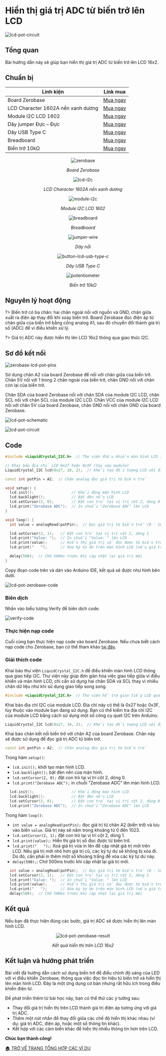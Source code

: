 <br>
<br>
<br>

# Hiển thị giá trị ADC từ biến trở lên LCD

![lcd-pot-circuit](https://cdn.chipstack.vn/zerobase/lcd-module/lcd-pot-circuit.jpg)

## Tổng quan

Bài hướng dẫn này sẽ giúp bạn hiển thị giá trị ADC từ biến trở lên LCD 16x2.

## Chuẩn bị

| Linh kiện | Link mua |
| --- | --- |
| Board Zerobase |[Mua ngay](https://chipstack.vn/san-pham/zerobase/) |
| LCD Character 1602A nền xanh dương | [Mua ngay](https://chipstack.vn/san-pham/lcd-character-1602a-nen-xanh-duong/) |
| Module I2C LCD 1602 | [Mua ngay](https://chipstack.vn/san-pham/module-chuyen-doi-i2c-cho-lcd/) |
| Dây jumper Đực – Đực | [Mua ngay](https://chipstack.vn/san-pham/day-jumper-duc-duc/) |
| Dây USB Type C |[Mua ngay](https://chipstack.vn/san-pham/day-usb-type-c-1m/) |
| Breadboard |[Mua ngay](https://chipstack.vn/san-pham/breadboard-830-lo/) |
| Biến trở 10kΩ | [Mua ngay](https://chipstack.vn/san-pham/bien-tro-wh148-3-chan-truc-15mm/) |

<div align="center">
    <img src="https://cdn.chipstack.vn/default/zerobase-overview.png" alt="zerobase">
    <p><em>Board Zerobase</em></p>
</div>

<div align="center">
    <img src="https://cdn.chipstack.vn/zerobase/lcd-module/lcd-i2c.png" alt="lcd-i2c">
    <p><em>LCD Character 1602A nền xanh dương</em></p>
</div>

<div align="center">
    <img src="https://cdn.chipstack.vn/zerobase/lcd-module/module-i2c.png" alt="module-i2c">
    <p><em>Module I2C LCD 1602</em></p>
</div>

<div align="center">
    <img src="https://cdn.chipstack.vn/default/breadboard.png" alt="breadboard">
    <p><em>Breadboard</em></p>
</div>

<div align="center">
    <img src="https://cdn.chipstack.vn/default/jumper-wire.png" alt="jumper-wire">
    <p><em>Dây nối</em></p>
</div>

<div align="center">
    <img src="https://cdn.chipstack.vn/default/usb-type-c.jpg" alt="button-lcd-usb-type-c">
    <p><em>Dây USB Type C</em></p>
</div>

<div align="center">
    <img src="https://cdn.chipstack.vn/zerobase/potentiometer/potentiometer.jpg" alt="potentiometer">
    <p><em>Biến trở 10kΩ</em></p>
</div>

## Nguyên lý hoạt động 

?> Biến trở có ba chân: hai chân ngoài nối với nguồn và GND, chân giữa xuất ra điện áp thay đổi khi xoay biến trở. Board Zerobase đọc điện áp từ chân giữa của biến trở bằng cổng analog A1, sau đó chuyển đổi thành giá trị số (ADC) để vi điều khiển xử lý.

?> Giá trị ADC này được hiển thị lên LCD 16x2 thông qua giao thức I2C.

## Sơ đồ kết nối

![zerobase-lcd-pot-pins](https://cdn.chipstack.vn/zerobase/lcd-module/zerobase-lcd-pot-pins.png)

Sử dụng chân A2 của board Zerobase để nối với chân giữa của biến trở. Chân 5V nối với 1 trong 2 chân ngoài của biến trở, chân GND nối với chân còn lại của biến trở.

Chân SDA của board Zerobase nối với chân SDA của module I2C LCD, chân SCL nối với chân SCL của module I2C LCD. Chân VCC của module I2C LCD nối với chân 5V của board Zerobase, chân GND nối với chân GND của board Zerobase.

![lcd-pot-schematic](https://cdn.chipstack.vn/zerobase/lcd-module/lcd-pot-schematic.png)

![lcd-pot-circuit](https://cdn.chipstack.vn/zerobase/lcd-module/lcd-pot-circuit.jpg)

## Code

```cpp
#include <LiquidCrystal_I2C.h>  // Thư viện điều khiển màn hình LCD I2C

// Khai báo địa chỉ LCD 0x27 hoặc 0x3F (tùy vào module)
LiquidCrystal_I2C lcd(0x27, 16, 2);  // Khởi tạo đối tượng LCD với địa chỉ 0x27, kích thước 16x2

const int potPin = A2;  // Chân analog đọc giá trị từ biến trở

void setup() {
  lcd.init();                 // Khởi động màn hình LCD
  lcd.backlight();            // Bật đèn nền LCD
  lcd.setCursor(2, 0);        // Đặt con trỏ tại vị trí cột 2, dòng 0
  lcd.print("Zerobase ADC");  // In chuỗi "Zerobase ADC" lên LCD
}

void loop() {
  int value = analogRead(potPin);  // Đọc giá trị từ biến trở (0 - 1023)

  lcd.setCursor(2, 1);   // Đặt con trỏ tại vị trí cột 2, dòng 1
  lcd.print("Value: ");  // In chuỗi "Value: " lên LCD
  lcd.print(value);      // Hiển thị giá trị số đọc được từ biến trở
  lcd.print("   ");      // Xóa ký tự dư trên màn hình LCD (nếu giá trị nhỏ hơn giá trị trước đó)

  delay(500);  // Chờ 500ms trước khi cập nhật lại giá trị mới
}
```

Copy đoạn code trên và dán vào Arduino IDE, kết quả sẽ được như hình bên dưới.

![lcd-pot-zerobase-code](https://cdn.chipstack.vn/zerobase/lcd-module/lcd-pot-zerobase-code.png "lcd-zerobase-code]")

### Biên dịch

Nhấn vào biểu tượng Verify để biên dịch code.

![verify-code](https://cdn.chipstack.vn/default/verify-code.png "verify-code]")

### Thực hiện nạp code
Cuối cùng bạn thực hiện nạp code vào board Zerobase. Nếu chưa biết cách nạp code cho Zerobase, bạn có thể tham khảo [tại đây](https://zerobase.chipstack.vn/#/vi/zerobase/quickstart).

### Giải thích code

Khai báo thư viện `LiquidCrystal_I2C.h` để điều khiển màn hình LCD thông qua giao tiếp I2C. Thư viện này giúp đơn giản hóa việc giao tiếp giữa vi điều khiển và màn hình LCD, chỉ cần sử dụng hai chân SDA và SCL thay vì nhiều chân dữ liệu như khi sử dụng giao tiếp song song.

```cpp
#include <LiquidCrystal_I2C.h>  // Thư viện hỗ trợ giao tiếp LCD qua I2C
```

Khai báo địa chỉ I2C của module LCD. Địa chỉ này có thể là 0x27 hoặc 0x3F, tùy thuộc vào module bạn đang sử dụng. Bạn có thể kiểm tra địa chỉ I2C của module LCD bằng cách sử dụng một số công cụ quét I2C trên Arduino.

```cpp
LiquidCrystal_I2C lcd(0x27, 16, 2);  // Khởi tạo đối tượng LCD với địa chỉ 0x27, kích thước 16x2
```

Khai báo chân kết nối biến trở với chân A2 của board Zerobase. Chân này sẽ được sử dụng để đọc giá trị ADC từ biến trở.

```cpp
const int potPin = A2;  // Chân analog đọc giá trị từ biến trở
```

Trong hàm `setup()`:

- `lcd.init();` khởi tạo màn hình LCD.
- `lcd.backlight();` bật đèn nền của màn hình.
- `lcd.setCursor(2, 0);` đặt con trỏ tại vị trí cột 2, dòng 0.
- `lcd.print("Zerobase ADC");` in chuỗi "Zerobase ADC" lên màn hình LCD.

```cpp
  lcd.init();                 // Khởi động màn hình LCD
  lcd.backlight();            // Bật đèn nền LCD
  lcd.setCursor(2, 0);        // Đặt con trỏ tại vị trí cột 2, dòng 0
  lcd.print("Zerobase ADC");  // In chuỗi "Zerobase ADC" lên LCD
```

Trong hàm `loop()`:
- `int value = analogRead(potPin);` đọc giá trị từ chân A2 (biến trở) và lưu vào biến `value`. Giá trị này sẽ nằm trong khoảng từ 0 đến 1023.
- `lcd.setCursor(2, 1);` đặt con trỏ tại vị trí cột 2, dòng 1.
- `lcd.print(value);`: Hiển thị giá trị số đọc được từ biến trở.
- `lcd.print("   ");`: Xoá giá trị vừa in lên để cập nhật giá trị mới trên LCD. Nếu giá trị mới nhỏ hơn giá trị cũ, các ký tự dư sẽ không bị xóa đi. Do đó, cần phải in thêm một số khoảng trắng để xóa các ký tự dư này.
- `delay(500);`: Chờ 500ms trước khi cập nhật lại giá trị mới.

```cpp
  int value = analogRead(potPin);  // Đọc giá trị từ biến trở (0 - 1023)
  lcd.setCursor(2, 1);   // Đặt con trỏ tại vị trí cột 2, dòng 1
  lcd.print("Value: ");  // In chuỗi "Value: " lên LCD
  lcd.print(value);      // Hiển thị giá trị số đọc được từ biến trở
  lcd.print("   ");      // Xóa ký tự dư trên màn hình LCD (nếu giá trị nhỏ hơn giá trị trước đó)
  delay(500);  // Chờ 500ms trước khi cập nhật lại giá trị mới
```

## Kết quả

Nếu bạn đã thực hiện đúng các bước, giá trị ADC sẽ được hiển thị lên màn hình LCD.

<div align="center">
    <img src="https://cdn.chipstack.vn/zerobase/lcd-module/lcd-pot-zerobase-result.gif" alt="lcd-pot-zerobase-result">
    <p><em>Kết quả hiển thị trên LCD 16x2</em></p>
</div>

## Kết luận và hướng phát triển

Bài viết đã hướng dẫn cách sử dụng biến trở để điều chỉnh độ sáng của LED với vi điều khiển Zerobase, thông qua việc đọc tín hiệu từ biến trở và hiển thị lên màn hình LCD. Đây là một ứng dụng cơ bản nhưng rất hữu ích trong điều khiển điện tử.

Để phát triển thêm từ bài học này, bạn có thể thử các ý tưởng sau:
- Thay đổi giá trị hiển thị trên LCD thành giá trị điện áp tương ứng với giá trị ADC.
- Thêm một nút nhấn để thay đổi giữa các chế độ hiển thị khác nhau (ví dụ: giá trị ADC, điện áp, hoặc một số thông tin khác).
- Kết hợp với các cảm biến khác để hiển thị nhiều thông tin hơn trên LCD.

**Chúc bạn thành công!**

[🏠 TRỞ VỀ TRANG TỔNG HỢP CÁC VÍ DỤ](vi/zerobase/examples.md)